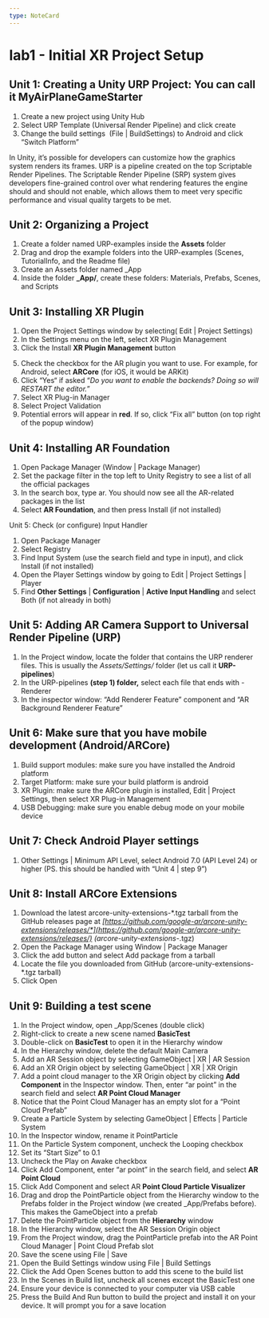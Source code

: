 ```yaml
---
type: NoteCard
---
```


# lab1 - Initial XR Project Setup
## Unit 1: Creating a Unity URP Project: You can call it MyAirPlaneGameStarter

1.  Create a new project using Unity Hub
2.  Select URP Template (Universal Render Pipeline) and click create
3.  Change the build settings  (File | BuildSettings) to Android and click “Switch Platform”

In Unity, it’s possible for developers can customize how the graphics system renders its frames. URP is a pipeline created on the top Scriptable Render Pipelines. The Scriptable Render Pipeline (SRP) system gives developers fine-grained control over what rendering features the engine should and should not enable, which allows them to meet very specific performance and visual quality targets to be met.

## Unit 2: Organizing a Project

1.  Create a folder named URP-examples inside the **Assets** folder
2.  Drag and drop the example folders into the URP-examples (Scenes, TutorialInfo, and the Readme file)
3.  Create an Assets folder named \_App
4.  Inside the folder **\_App/**, create these folders: Materials, Prefabs, Scenes, and Scripts

## Unit 3: Installing XR Plugin

1.  Open the Project Settings window by selecting( Edit | Project Settings)
2.  In the Settings menu on the left, select XR Plugin Management
3.  Click the Install **XR Plugin Management** button 

<!---->

5.  Check the checkbox for the AR plugin you want to use. For example, for Android, select **ARCore** (for iOS, it would be ARKit)
6.  Click “Yes“ if asked “*Do you want to enable the backends? Doing so will RESTART the editor.*”
7.  Select XR Plug-in Manager
8.  Select Project Validation
9.  Potential errors will appear in **red**. If so, click “Fix all” button (on top right of the popup window)

## Unit 4: Installing AR Foundation

1.  Open Package Manager (Window | Package Manager)
2.  Set the package filter in the top left to Unity Registry to see a list of all the official packages
3.  In the search box, type ar. You should now see all the AR-related packages in the list
4.  Select **AR Foundation**, and then press Install (if not installed)

Unit 5: Check (or configure) Input Handler

1.  Open Package Manager
2.  Select Registry 
3.  Find Input System (use the search field and type in input), and click Install (if not installed)
4.  Open the Player Settings window by going to Edit | Project Settings | Player
5.  Find **Other Settings** | **Configuration** | **Active Input Handling** and select Both (if not already in both) 

## Unit 5: Adding AR Camera Support to Universal Render Pipeline (URP)

1.  In the Project window, locate the folder that contains the URP renderer files. This is usually the *Assets/Settings/* folder (let us call it **URP-pipelines**)
2.  In the URP-pipelines **(step 1) folder,** select each file that ends with -Renderer
3.  In the inspector window: “Add Renderer Feature” component and “AR Background Renderer Feature”

## Unit 6: Make sure that you have mobile development (Android/ARCore)

1.  Build support modules: make sure you have installed the Android platform
2.  Target Platform: make sure your build platform is android
3.  XR Plugin: make sure the ARCore plugin is installed, Edit | Project Settings, then select XR Plug-in Management
4.  USB Debugging: make sure you enable debug mode on your mobile device

## Unit 7: Check Android Player settings

1.  Other Settings | Minimum API Level, select Android 7.0 (API Level 24) or higher (PS. this should be handled with “Unit 4 | step 9”)

## Unit 8: Install ARCore Extensions

1.  Download the latest arcore-unity-extensions-*.tgz tarball from the GitHub releases page at *[*https://github.com/google-ar/arcore-unity-extensions/releases/*](https://github.com/google-ar/arcore-unity-extensions/releases/)* (arcore-unity-extensions-*.tgz)
2.  Open the Package Manager using Window | Package Manager
3.  Click the add button and select Add package from a tarball
4.  Locate the file you downloaded from GitHub (arcore-unity-extensions-*.tgz tarball)
5.  Click Open

## Unit 9: Building a test scene

1.  In the Project window, open \_App/Scenes (double click)
2.  Right-click to create a new scene named **BasicTest**
3.  Double-click on **BasicTest** to open it in the Hierarchy window
4.  In the Hierarchy window, delete the default Main Camera
5.  Add an AR Session object by selecting GameObject | XR | AR Session
6.  Add an XR Origin object by selecting GameObject | XR | XR Origin
7.  Add a point cloud manager to the XR Origin object by clicking **Add Component** in the Inspector window. Then, enter “ar point” in the search field and select **AR Point Cloud Manager**
8.  Notice that the Point Cloud Manager has an empty slot for a “Point Cloud Prefab”
9.  Create a Particle System by selecting GameObject | Effects | Particle System
10. In the Inspector window, rename it PointParticle
11. On the Particle System component, uncheck the Looping checkbox
12. Set its “Start Size” to 0.1
13. Uncheck the Play on Awake checkbox
14. Click Add Component, enter “ar point” in the search field, and select **AR Point Cloud**
15. Click Add Component and select AR **Point Cloud Particle Visualizer**
16. Drag and drop the PointParticle object from the Hierarchy window to the Prefabs folder in the Project window (we created \_App/Prefabs before). This makes the GameObject into a prefab
17. Delete the PointParticle object from the **Hierarchy** window
18. In the Hierarchy window, select the AR Session Origin object
19. From the Project window, drag the PointParticle prefab into the AR Point Cloud Manager | Point Cloud Prefab slot
20. Save the scene using File | Save
21. Open the Build Settings window using File | Build Settings
22. Click the Add Open Scenes button to add this scene to the build list
23. In the Scenes in Build list, uncheck all scenes except the BasicTest one
24. Ensure your device is connected to your computer via USB cable
25. Press the Build And Run button to build the project and install it on your device. It will prompt you for a save location